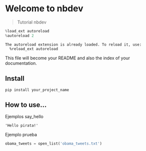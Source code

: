 # Welcome to nbdev
> Tutorial nbdev


```python
%load_ext autoreload
%autoreload 2
```

    The autoreload extension is already loaded. To reload it, use:
      %reload_ext autoreload


This file will become your README and also the index of your documentation.

## Install

`pip install your_project_name`

## How to use...

Ejemplos say_hello




    'Hello pirata!'



Ejemplo prueba

```python
obama_tweets = open_list('obama_tweets.txt')
```

